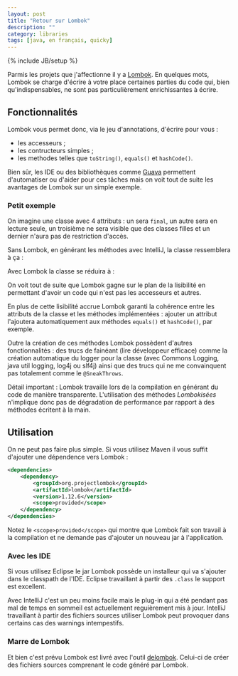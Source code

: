 ```yaml
---
layout: post
title: "Retour sur Lombok"
description: ""
category: libraries
tags: [java, en français, quicky]
---
```

{% include JB/setup %}

Parmis les projets que j'affectionne il y a [Lombok](http://www.projectlombok.org).
En quelques mots, Lombok se charge d'écrire à votre place certaines parties du
code qui, bien qu'indispensables, ne sont pas particulièrement enrichissantes
à écrire.

<!--more-->

## Fonctionnalités

Lombok vous permet donc, via le jeu d'annotations, d'écrire pour vous :

- les accesseurs ;
- les contructeurs simples ;
- les methodes telles que `toString()`, `equals()` et `hashCode()`.



Bien sûr, les IDE ou des bibliothèques comme [Guava](https://code.google.com/p/guava-libraries/)
permettent d'automatiser ou d'aider pour ces tâches mais on voit tout de suite les
avantages de Lombok sur un simple exemple.

### Petit exemple

On imagine une classe avec 4 attributs : un sera `final`, un autre sera en
lecture seule, un troisième ne sera visible que des classes filles et un dernier
n'aura pas de restriction d'accès.

Sans Lombok, en générant les méthodes avec IntelliJ, la classe ressemblera à ça :

<script src="https://gist.github.com/ggtools/7d8cbfbbc5f0f615edc8.js"></script>

Avec Lombok la classe se réduira à :

<script src="https://gist.github.com/ggtools/e215f4e7e68c0a1a88bf.js"></script>

On voit tout de suite que Lombok gagne sur le plan de la lisibilité en permettant
d'avoir un code qui n'est pas les accesseurs et autres.

En plus de cette lisibilité accrue Lombok garanti la cohérence entre les attributs
de la classe et les méthodes implémentées : ajouter un attribut l'ajoutera
automatiquement aux méthodes `equals()` et `hashCode()`, par exemple.

Outre la création de ces méthodes Lombok possèdent d'autres fonctionnalités :
des trucs de fainéant (lire développeur efficace) comme la création automatique
du logger pour la classe (avec Commons Logging, java util logging, log4j ou slf4j)
ainsi que des trucs qui ne me convainquent pas totalement comme le `@SneakThrows`.

Détail important : Lombok travaille lors de la compilation en générant du code
de manière transparente. L'utilisation des méthodes *Lombokisées* n'implique
donc pas de dégradation de performance par rapport à des méthodes écritent à la
main.

## Utilisation

On ne peut pas faire plus simple. Si vous utilisez Maven il vous suffit d'ajouter
une dépendence vers Lombok :

```xml
<dependencies>
    <dependency>
        <groupId>org.projectlombok</groupId>
        <artifactId>lombok</artifactId>
        <version>1.12.6</version>
        <scope>provided</scope>
    </dependency>
</dependencies>
```

Notez le `<scope>provided</scope>` qui montre que Lombok fait son travail à la
compilation et ne demande pas d'ajouter un nouveau jar à l'application.

### Avec les IDE

Si vous utilisez Eclipse le jar Lombok possède un installeur qui va s'ajouter
dans le classpath de l'IDE. Eclipse travaillant à partir des `.class` le support
est excellent.

Avec IntelliJ c'est un peu moins facile mais le plug-in qui a été pendant pas
mal de temps en sommeil est actuellement reguièrement mis à jour. IntelliJ
travaillant à partir des fichiers sources utiliser Lombok peut provoquer
dans certains cas des warnings intempestifs.

### Marre de Lombok

Et bien c'est prévu Lombok est livré avec l'outil
[delombok](http://www.projectlombok.org/features/delombok.html). Celui-ci de
créer des fichiers sources comprenant le code généré par Lombok.
